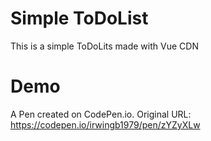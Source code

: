 # Simple ToDoList
This is a simple ToDoLits made with Vue CDN

# Demo
A Pen created on CodePen.io. Original URL: https://codepen.io/irwingb1979/pen/zYZyXLw
